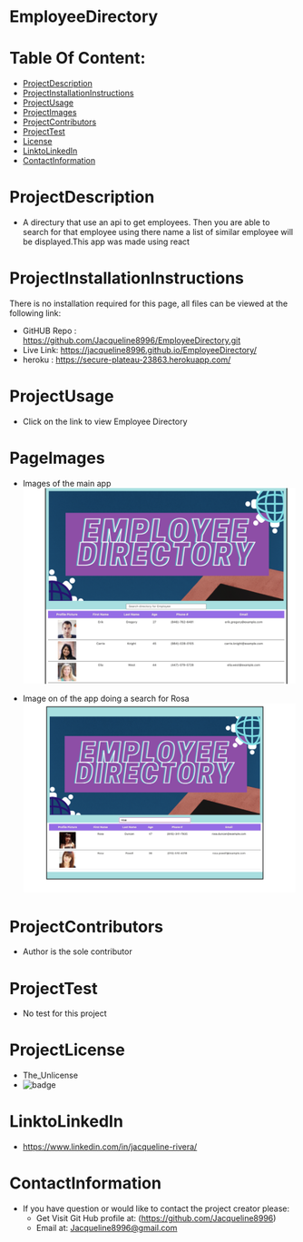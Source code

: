 # EmployeeDirectory

# Table Of Content:
* [ProjectDescription](#ProjectDescription)
* [ProjectInstallationInstructions](#ProjectInstallationInstructions)
* [ProjectUsage](#ProjectUsage)
* [ProjectImages](#ProjectImages)
* [ProjectContributors](#ProjectContributors)
* [ProjectTest](#ProjectTest)
* [License](#Projectlicense)
* [LinktoLinkedIn](#LinktoLinkedIn)
* [ContactInformation](#ContactInformation)

# ProjectDescription
* A directury that use an api to get employees. Then you are able to search for that employee using there name a list of similar employee will be displayed.This app was made using react
  

# ProjectInstallationInstructions
  There is no installation required for this page, all files can be viewed at the following link:
* GitHUB Repo : https://github.com/Jacqueline8996/EmployeeDirectory.git
* Live Link: https://jacqueline8996.github.io/EmployeeDirectory/
* heroku : https://secure-plateau-23863.herokuapp.com/

# ProjectUsage
* Click on the link to view Employee Directory

# PageImages 
* Images of the main app
![alt text](/src/assets/Images/appDisplay.png)

* Image on of the app doing a search for Rosa
![alt text](/src/assets/Images/searchDisplay.png)


# ProjectContributors
* Author is the sole contributor 


# ProjectTest
* No test for this project

# ProjectLicense
* The_Unlicense
* ![badge](https://img.shields.io/static/v1?label=Project_License&message=The_Unlicense&color=teal)

# LinktoLinkedIn
* https://www.linkedin.com/in/jacqueline-rivera/

# ContactInformation
* If you have question or would like to contact the project creator please:
    *  Get Visit Git Hub profile at: (https://github.com/Jacqueline8996)
    *  Email at: Jacqueline8996@gmail.com